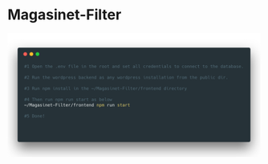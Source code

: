 # Magasinet-Filter


![alt text](https://raw.githubusercontent.com/Filpet96/Magasinet-Filter/master/readme_instructions.png)
